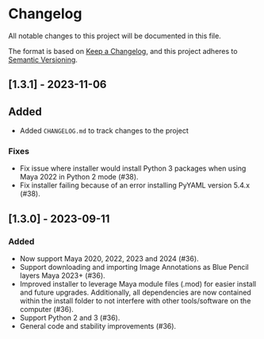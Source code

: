 # Changelog

All notable changes to this project will be documented in this file.

The format is based on [Keep a Changelog](https://keepachangelog.com/en/1.0.0/),
and this project adheres to [Semantic Versioning](https://semver.org/spec/v2.0.0.html).


## [1.3.1] - 2023-11-06

## Added

- Added `CHANGELOG.md` to track changes to the project

### Fixes

- Fix issue where installer would install Python 3 packages when using Maya 2022 in Python 2 mode (#38).
- Fix installer failing because of an error installing PyYAML version 5.4.x (#38).

## [1.3.0] - 2023-09-11

### Added

- Now support Maya 2020, 2022, 2023 and 2024 (#36).
- Support downloading and importing Image Annotations as Blue Pencil layers Maya 2023+ (#36).
- Improved installer to leverage Maya module files (.mod) for easier install and future upgrades. Additionally, all dependencies are now contained within the install folder to not interfere with other tools/software on the computer (#36).
- Support Python 2 and 3 (#36).
- General code and stability improvements (#36).